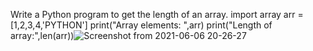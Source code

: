 Write a Python program to get the length of an array.
import array 
arr = [1,2,3,4,'PYTHON']
print("Array elements: ",arr)
print("Length of array:",len(arr))![Screenshot from 2021-06-06 20-26-27](https://user-images.githubusercontent.com/82701181/120929161-9005df80-c705-11eb-8a56-2bad6d968305.png)
